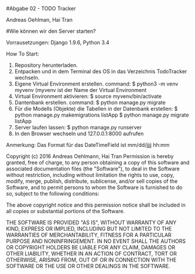 #Abgabe 02 - TODO Tracker

Andreas Oehlman, Hai Tran

#Wie können wir den Server starten?

Vorrausetzungen: Django 1.9.6, Python 3.4

How To Start:

1. Repository herunterladen.
2. Entpacken und in dem Terminal des OS in das Verzeichnis TodoTracker wechseln.
3. Eigene Virtual Environment erstellen. command: $ python3 -m venv myvenv      (myvenv ist der Name der Virtual Environment
4. Virtual Environment aktivieren: $ source myvenv/bin/activate
5. Dantenbank erstellen. command: $ python manage.py migrate
6. Für die Modells (Objekte) die Tabellen in der Datenbank erstellen: $ python manage.py makemigrations listApp 
                                                                      $ python manage.py migrate listApp
7. Server laufen lassen: $ python manage.py runserver
8. In den Browser wechseln und 127.0.0.1:8000 aufrufen


Anmerkung: Das Format für das DateTimeField ist mm/dd/jjjj hh:mm


Copyright (c) 2016 Andreas Oehlmann, Hai Tran
Permission is hereby granted, free of charge, to any person obtaining a copy of this software and associated documentation files (the "Software"), to deal in the Software without restriction, including without limitation the rights to use, copy, modify, merge, publish, distribute, sublicense, and/or sell copies of the Software, and to permit persons to whom the Software is furnished to do so, subject to the following conditions:

The above copyright notice and this permission notice shall be included in all copies or substantial portions of the Software.

THE SOFTWARE IS PROVIDED "AS IS", WITHOUT WARRANTY OF ANY KIND, EXPRESS OR IMPLIED, INCLUDING BUT NOT LIMITED TO THE WARRANTIES OF MERCHANTABILITY, FITNESS FOR A PARTICULAR PURPOSE AND NONINFRINGEMENT. IN NO EVENT SHALL THE AUTHORS OR COPYRIGHT HOLDERS BE LIABLE FOR ANY CLAIM, DAMAGES OR OTHER LIABILITY, WHETHER IN AN ACTION OF CONTRACT, TORT OR OTHERWISE, ARISING FROM, OUT OF OR IN CONNECTION WITH THE SOFTWARE OR THE USE OR OTHER DEALINGS IN THE SOFTWARE.
